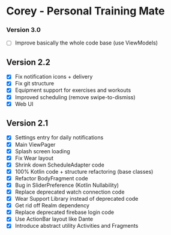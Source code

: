 # Corey - Personal Training Mate

### Version 3.0
- [ ] Improve basically the whole code base (use ViewModels)

## Version 2.2
- [x] Fix notification icons + delivery
- [x] Fix git structure
- [x] Equipment support for exercises and workouts
- [x] Improved scheduling (remove swipe-to-dismiss)
- [x] Web UI

## Version 2.1
- [x] Settings entry for daily notifications
- [x] Main ViewPager
- [x] Splash screen loading
- [x] Fix Wear layout
- [x] Shrink down ScheduleAdapter code
- [x] 100% Kotlin code + structure refactoring (base classes)
- [x] Refactor BodyFragment code
- [x] Bug in SliderPreference (Kotlin Nullability)
- [x] Replace deprecated watch connection code
- [x] Wear Support Library instead of deprecated code
- [x] Get rid off Realm dependency
- [x] Replace deprecated firebase login code
- [x] Use ActionBar layout like Dante
- [x] Introduce abstract utility Activities and Fragments
